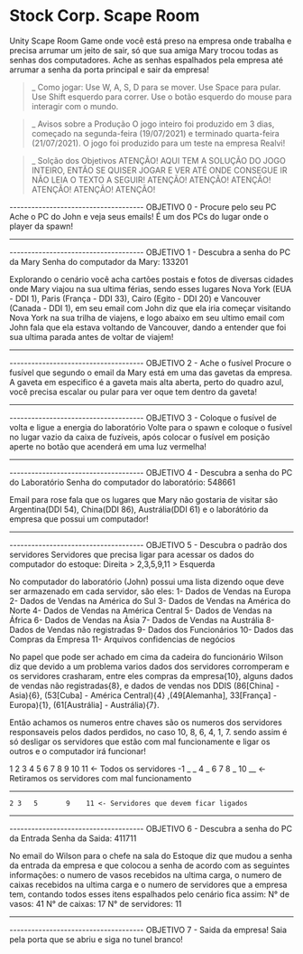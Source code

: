 # Stock Corp. Scape Room
 Unity Scape Room Game onde você está preso na empresa onde trabalha e precisa arrumar um jeito de sair, só que sua amiga Mary trocou todas as senhas dos computadores. Ache as senhas espalhados pela empresa até arrumar a senha da porta principal e sair da empresa!
 
>_ Como jogar:
 Use W, A, S, D para se mover.
 Use Space para pular.
 Use Shift esquerdo para correr.
 Use o botão esquerdo do mouse para interagir com o mundo.
 
>_ Avisos sobre a Produção
 O jogo inteiro foi produzido em 3 dias, começado na segunda-feira (19/07/2021) e terminado quarta-feira (21/07/2021). O jogo foi produzido para um teste na empresa Realvi!

>_ Solção dos Objetivos
 ATENÇÃO! AQUI TEM A SOLUÇÃO DO JOGO INTEIRO, ENTÃO SE QUISER JOGAR E VER ATÉ ONDE CONSEGUE IR NÃO LEIA O TEXTO A SEGUIR!
 ATENÇÃO!
 ATENÇÃO!
 ATENÇÃO!
 ATENÇÃO!
 ATENÇÃO!
 ATENÇÃO!
 
 
 
------------------------------------- OBJETIVO 0 - Procure pelo seu PC
Ache o PC do John e veja seus emails! É um dos PCs do lugar onde o player da spawn!

---------------------------------------------------------------------------------------------------------------
------------------------------------- OBJETIVO 1 - Descubra a senha do PC da Mary
Senha do computador da Mary: 133201

Explorando o cenário você acha cartões postais e fotos de diversas cidades onde Mary viajou na sua ultima férias, sendo esses lugares Nova York (EUA - DDI 1), Paris (França - DDI 33), Cairo (Egito - DDI 20) e Vancouver (Canada - DDI 1), em seu email com John diz que ela iria começar visitando Nova York na sua trilha de viajens, e logo abaixo em seu ultimo email com John fala que ela estava voltando de Vancouver, dando a entender que foi sua ultima parada antes de voltar de viajem!

---------------------------------------------------------------------------------------------------------------
------------------------------------- OBJETIVO 2 - Ache o fusível
Procure o fusível que segundo o email da Mary está em uma das gavetas da empresa. A gaveta em especifico é a gaveta mais alta aberta, perto do quadro azul, você precisa escalar ou pular para ver oque tem dentro da gaveta!

---------------------------------------------------------------------------------------------------------------
------------------------------------- OBJETIVO 3 - Coloque o fusível de volta e ligue a energia do laboratório
Volte para o spawn e coloque o fusível no lugar vazio da caixa de fuzíveis, após colocar o fusível em posição aperte no botão que acenderá em uma luz vermelha!

---------------------------------------------------------------------------------------------------------------
------------------------------------- OBJETIVO 4 - Descubra a senha do PC do Laboratório
Senha do computador do laboratório: 548661

Email para rose fala que os lugares que Mary não gostaria de visitar são Argentina(DDI 54), China(DDI 86), Austrália(DDI 61) e o laborátório da empresa que possui um computador!

---------------------------------------------------------------------------------------------------------------
------------------------------------- OBJETIVO 5 - Descubra o padrão dos servidores
Servidores que precisa ligar para acessar os dados do computador do estoque: Direita > 2,3,5,9,11 > Esquerda

No computador do laboratório (John) possui uma lista dizendo oque deve ser armazenado em cada servidor, são eles:
1- Dados de Vendas na Europa
2- Dados de Vendas na América do Sul
3- Dados de Vendas na América do Norte
4- Dados de Vendas na América Central
5- Dados de Vendas na África
6- Dados de Vendas na Ásia
7- Dados de Vendas na Austrália
8- Dados de Vendas não registradas
9- Dados dos Funcionários
10- Dados das Compras da Empresa
11- Arquivos confidencias de negócios

No papel que pode ser achado em cima da cadeira do funcionário Wilson diz que devido a um problema varios dados dos servidores corromperam e os servidores crasharam, entre eles compras da empresa{10}, alguns dados de vendas não registradas{8}, e dados de vendas nos DDIS (86[China] - Asia){6}, (53[Cuba] - América Central){4} ,(49[Alemanha], 33[França] - Europa){1}, (61[Austrália] - Austrália){7}.

Então achamos os numeros entre chaves são os numeros dos servidores responsaveis pelos dados perdidos, no caso 10, 8, 6, 4, 1, 7. sendo assim é só desligar os servidores que estão com mal funcionamente e ligar os outros e o computador irá funcionar!

  1 2 3 4 5 6 7 8 9 10 11 <- Todos os servidores
 -1 _ _ 4 _ 6 7 8 _ 10 __ <- Retiramos os servidores com mal funcionamento
 __________________________
    2 3   5       9    11 <- Servidores que devem ficar ligados

---------------------------------------------------------------------------------------------------------------
------------------------------------- OBJETIVO 6 - Descubra a senha do PC da Entrada
Senha da Saida: 411711

No email do Wilson para o chefe na sala do Estoque diz que mudou a senha da entrada da empresa e que colocou a senha de acordo com as seguintes informações: o numero de vasos recebidos na ultima carga, o numero de caixas recebidos na ultima carga e o numero de servidores que a empresa tem, contando todos esses itens espalhados pelo cenário fica assim:
N° de vasos: 41
N° de caixas: 17
N° de servidores: 11

---------------------------------------------------------------------------------------------------------------
------------------------------------- OBJETIVO 7 - Saida da empresa!
Saia pela porta que se abriu e siga no tunel branco!
